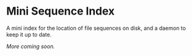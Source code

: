 Mini Sequence Index
===================

A mini index for the location of file sequences on disk, and a daemon to keep it up to date.

*More coming soon.*
